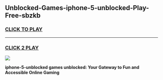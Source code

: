 
## Unblocked-Games-iphone-5-unblocked-Play-Free-sbzkb
<h3>
<a href="https://premium76.site?title=iphone-5-unblocked&ref=18A1">CLICK TO PLAY</a></h3>
<hr>

<h3>
<a href="https://premium76.site?title=iphone-5-unblocked&ref=18A1">CLICK 2 PLAY</a>
  
</h3>

<a href="https://premium76.site?title=iphone-5-unblocked&ref=18A1"><img src="https://clearcache.store/games.png"></a>


**iphone-5-unblocked games unblocked: Your Gateway to Fun and Accessible Online Gaming**
